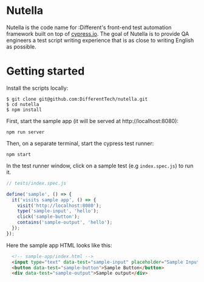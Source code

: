 # Nutella

Nutella is the code name for :Different's front-end test automation framework built on top of [cypress.io](https://example.cypress.io/). The goal of Nutella is to provide QA engineers a test script writing experience that is as close to writing English as possible.

# Getting started

Install the scripts locally:

```
$ git clone git@github.com:DifferentTech/nutella.git
$ cd nutella
$ npm install
```

First, start the sample app (it will be served at http://localhost:8080):

```
npm run server
```

Then, on a separate terminal, start the cypress test runner:

```
npm start
```

In the test runner window, click on a sample test (e.g `index.spec.js`) to run it.

```javascript
// tests/index.spec.js

define('sample', () => {
  it('visits sample app', () => {
    visit('http://localhost:8080');
    type('sample-input', 'hello');
    click('sample-button');
    contains('sample-output', 'hello');
  });
});
```

Here the sample app HTML looks like this:

```html
  <!-- sample-app/index.html -->
  <input type="text" data-test="sample-input" placeholder="Sample Input" />
  <button data-test="sample-button">Sample Button</button>
  <div data-test="sample-output">Sample output</div>
```



